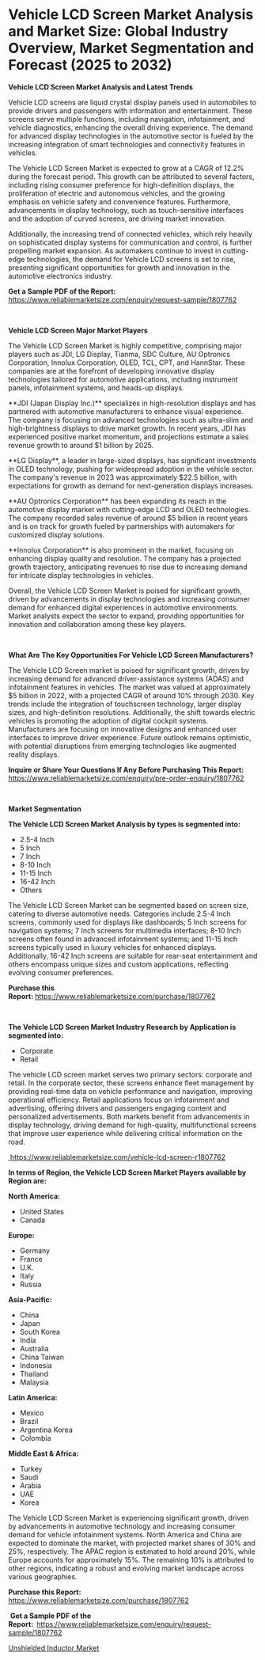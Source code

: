 <p><h1>Vehicle LCD Screen Market Analysis and Market Size: Global Industry Overview, Market Segmentation and Forecast (2025 to 2032)</h1></p><p><strong>Vehicle LCD Screen Market Analysis and Latest Trends</strong></p>
<p><p>Vehicle LCD screens are liquid crystal display panels used in automobiles to provide drivers and passengers with information and entertainment. These screens serve multiple functions, including navigation, infotainment, and vehicle diagnostics, enhancing the overall driving experience. The demand for advanced display technologies in the automotive sector is fueled by the increasing integration of smart technologies and connectivity features in vehicles.</p><p>The Vehicle LCD Screen Market is expected to grow at a CAGR of 12.2% during the forecast period. This growth can be attributed to several factors, including rising consumer preference for high-definition displays, the proliferation of electric and autonomous vehicles, and the growing emphasis on vehicle safety and convenience features. Furthermore, advancements in display technology, such as touch-sensitive interfaces and the adoption of curved screens, are driving market innovation. </p><p>Additionally, the increasing trend of connected vehicles, which rely heavily on sophisticated display systems for communication and control, is further propelling market expansion. As automakers continue to invest in cutting-edge technologies, the demand for Vehicle LCD screens is set to rise, presenting significant opportunities for growth and innovation in the automotive electronics industry.</p></p>
<p><strong>Get a Sample PDF of the Report:&nbsp;</strong> <a href="https://www.reliablemarketsize.com/enquiry/request-sample/1807762?utm_campaign=2216&utm_medium=2&utm_source=Github&utm_content=ia&utm_term=11022025&utm_id=vehicle-lcd-screen">https://www.reliablemarketsize.com/enquiry/request-sample/1807762</a></p>
<p>&nbsp;</p>
<p><strong>Vehicle LCD Screen Major Market Players</strong></p>
<p><p>The Vehicle LCD Screen Market is highly competitive, comprising major players such as JDI, LG Display, Tianma, SDC Culture, AU Optronics Corporation, Innolux Corporation, OLED, TCL, CPT, and HannStar. These companies are at the forefront of developing innovative display technologies tailored for automotive applications, including instrument panels, infotainment systems, and heads-up displays.</p><p>**JDI (Japan Display Inc.)** specializes in high-resolution displays and has partnered with automotive manufacturers to enhance visual experience. The company is focusing on advanced technologies such as ultra-slim and high-brightness displays to drive market growth. In recent years, JDI has experienced positive market momentum, and projections estimate a sales revenue growth to around $1 billion by 2025.</p><p>**LG Display**, a leader in large-sized displays, has significant investments in OLED technology, pushing for widespread adoption in the vehicle sector. The company's revenue in 2023 was approximately $22.5 billion, with expectations for growth as demand for next-generation displays increases.</p><p>**AU Optronics Corporation** has been expanding its reach in the automotive display market with cutting-edge LCD and OLED technologies. The company recorded sales revenue of around $5 billion in recent years and is on track for growth fueled by partnerships with automakers for customized display solutions.</p><p>**Innolux Corporation** is also prominent in the market, focusing on enhancing display quality and resolution. The company has a projected growth trajectory, anticipating revenues to rise due to increasing demand for intricate display technologies in vehicles.</p><p>Overall, the Vehicle LCD Screen Market is poised for significant growth, driven by advancements in display technologies and increasing consumer demand for enhanced digital experiences in automotive environments. Market analysts expect the sector to expand, providing opportunities for innovation and collaboration among these key players.</p></p>
<p>&nbsp;</p>
<p><strong>What Are The Key Opportunities For Vehicle LCD Screen Manufacturers?</strong></p>
<p><p>The Vehicle LCD Screen market is poised for significant growth, driven by increasing demand for advanced driver-assistance systems (ADAS) and infotainment features in vehicles. The market was valued at approximately $5 billion in 2022, with a projected CAGR of around 10% through 2030. Key trends include the integration of touchscreen technology, larger display sizes, and high-definition resolutions. Additionally, the shift towards electric vehicles is promoting the adoption of digital cockpit systems. Manufacturers are focusing on innovative designs and enhanced user interfaces to improve driver experience. Future outlook remains optimistic, with potential disruptions from emerging technologies like augmented reality displays.</p></p>
<p><strong>Inquire or Share Your Questions If Any Before Purchasing This Report:</strong> <a href="https://www.reliablemarketsize.com/enquiry/pre-order-enquiry/1807762?utm_campaign=2216&utm_medium=2&utm_source=Github&utm_content=ia&utm_term=11022025&utm_id=vehicle-lcd-screen">https://www.reliablemarketsize.com/enquiry/pre-order-enquiry/1807762</a></p>
<p>&nbsp;</p>
<p><strong>Market Segmentation</strong></p>
<p><strong>The Vehicle LCD Screen Market Analysis by types is segmented into:</strong></p>
<p><ul><li>2.5-4 Inch</li><li>5 Inch</li><li>7 Inch</li><li>8-10 Inch</li><li>11-15 Inch</li><li>16-42 Inch</li><li>Others</li></ul></p>
<p><p>The Vehicle LCD Screen Market can be segmented based on screen size, catering to diverse automotive needs. Categories include 2.5-4 Inch screens, commonly used for displays like dashboards; 5 Inch screens for navigation systems; 7 Inch screens for multimedia interfaces; 8-10 Inch screens often found in advanced infotainment systems; and 11-15 Inch screens typically used in luxury vehicles for enhanced displays. Additionally, 16-42 Inch screens are suitable for rear-seat entertainment and others encompass unique sizes and custom applications, reflecting evolving consumer preferences.</p></p>
<p><strong>Purchase this Report:&nbsp;</strong><a href="https://www.reliablemarketsize.com/purchase/1807762?utm_campaign=2216&utm_medium=2&utm_source=Github&utm_content=ia&utm_term=11022025&utm_id=vehicle-lcd-screen">https://www.reliablemarketsize.com/purchase/1807762</a></p>
<p>&nbsp;</p>
<p><strong>The Vehicle LCD Screen Market Industry Research by Application is segmented into:</strong></p>
<p><ul><li>Corporate</li><li>Retail</li></ul></p>
<p><p>The vehicle LCD screen market serves two primary sectors: corporate and retail. In the corporate sector, these screens enhance fleet management by providing real-time data on vehicle performance and navigation, improving operational efficiency. Retail applications focus on infotainment and advertising, offering drivers and passengers engaging content and personalized advertisements. Both markets benefit from advancements in display technology, driving demand for high-quality, multifunctional screens that improve user experience while delivering critical information on the road.</p></p>
<p><a href="https://www.reliablemarketsize.com/vehicle-lcd-screen-r1807762?utm_campaign=2216&utm_medium=2&utm_source=Github&utm_content=ia&utm_term=11022025&utm_id=vehicle-lcd-screen">&nbsp;https://www.reliablemarketsize.com/vehicle-lcd-screen-r1807762</a></p>
<p><strong>In terms of Region, the Vehicle LCD Screen Market Players available by Region are:</strong></p>
<p>
    <p> <strong> North America: </strong>
        <ul>
            <li>United States</li>
            <li>Canada</li>
        </ul>
        </p> 
    <p> <strong> Europe: </strong>
        <ul>
            <li>Germany</li>
            <li>France</li>
            <li>U.K.</li>
            <li>Italy</li>
            <li>Russia</li>
        </ul>
        </p> 
    <p> <strong> Asia-Pacific: </strong>
        <ul>
            <li>China</li>
            <li>Japan</li>
            <li>South Korea</li>
            <li>India</li>
            <li>Australia</li>
            <li>China Taiwan</li>
            <li>Indonesia</li>
            <li>Thailand</li>
            <li>Malaysia</li>
        </ul>
        </p> 
    <p> <strong> Latin America: </strong>
        <ul>
            <li>Mexico</li>
            <li>Brazil</li>
            <li>Argentina Korea</li>
            <li>Colombia</li>
        </ul>
        </p> 
    <p> <strong> Middle East & Africa: </strong>
        <ul>
            <li>Turkey</li>
            <li>Saudi</li>
            <li>Arabia</li>
            <li>UAE</li>
            <li>Korea</li>
        </ul>
    </p>
    </p>
<p><p>The Vehicle LCD Screen Market is experiencing significant growth, driven by advancements in automotive technology and increasing consumer demand for vehicle infotainment systems. North America and China are expected to dominate the market, with projected market shares of 30% and 25%, respectively. The APAC region is estimated to hold around 20%, while Europe accounts for approximately 15%. The remaining 10% is attributed to other regions, indicating a robust and evolving market landscape across various geographies.</p></p>
<p><strong>Purchase this Report: </strong><a href="https://www.reliablemarketsize.com/purchase/1807762?utm_campaign=2216&utm_medium=2&utm_source=Github&utm_content=ia&utm_term=11022025&utm_id=vehicle-lcd-screen">https://www.reliablemarketsize.com/purchase/1807762</a></p>
<p>&nbsp;<strong>Get a Sample PDF of the Report:&nbsp;&nbsp;</strong><a href="https://www.reliablemarketsize.com/enquiry/request-sample/1807762?utm_campaign=2216&utm_medium=2&utm_source=Github&utm_content=ia&utm_term=11022025&utm_id=vehicle-lcd-screen">https://www.reliablemarketsize.com/enquiry/request-sample/1807762</a></p>
<p><strong></strong></p>
<p><p><a href="https://github.com/millionkaryn68/Market-Research-Report-List-1/blob/main/unshielded-inductor-market.md?utm_campaign=2216&utm_medium=2&utm_source=Github&utm_content=ia&utm_term=11022025&utm_id=vehicle-lcd-screen">Unshielded Inductor Market</a></p></p>